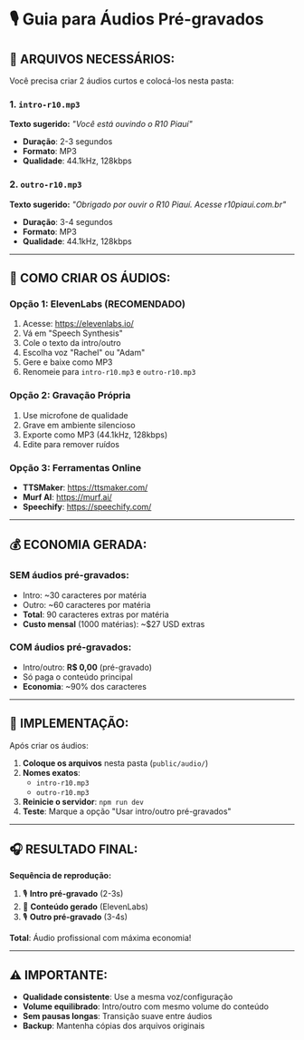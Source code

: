 # 🎙️ Guia para Áudios Pré-gravados

## 📁 **ARQUIVOS NECESSÁRIOS:**

Você precisa criar 2 áudios curtos e colocá-los nesta pasta:

### **1. `intro-r10.mp3`**
**Texto sugerido:** *"Você está ouvindo o R10 Piauí"*
- **Duração**: 2-3 segundos
- **Formato**: MP3
- **Qualidade**: 44.1kHz, 128kbps

### **2. `outro-r10.mp3`**
**Texto sugerido:** *"Obrigado por ouvir o R10 Piauí. Acesse r10piaui.com.br"*
- **Duração**: 3-4 segundos  
- **Formato**: MP3
- **Qualidade**: 44.1kHz, 128kbps

---

## 🎯 **COMO CRIAR OS ÁUDIOS:**

### **Opção 1: ElevenLabs (RECOMENDADO)**
1. Acesse: https://elevenlabs.io/
2. Vá em "Speech Synthesis"
3. Cole o texto da intro/outro
4. Escolha voz "Rachel" ou "Adam"
5. Gere e baixe como MP3
6. Renomeie para `intro-r10.mp3` e `outro-r10.mp3`

### **Opção 2: Gravação Própria**
1. Use microfone de qualidade
2. Grave em ambiente silencioso
3. Exporte como MP3 (44.1kHz, 128kbps)
4. Edite para remover ruídos

### **Opção 3: Ferramentas Online**
- **TTSMaker**: https://ttsmaker.com/
- **Murf AI**: https://murf.ai/
- **Speechify**: https://speechify.com/

---

## 💰 **ECONOMIA GERADA:**

### **SEM áudios pré-gravados:**
- Intro: ~30 caracteres por matéria
- Outro: ~60 caracteres por matéria
- **Total**: 90 caracteres extras por matéria
- **Custo mensal** (1000 matérias): ~$27 USD extras

### **COM áudios pré-gravados:**
- Intro/outro: **R$ 0,00** (pré-gravado)
- Só paga o conteúdo principal
- **Economia**: ~90% dos caracteres

---

## 🔧 **IMPLEMENTAÇÃO:**

Após criar os áudios:

1. **Coloque os arquivos** nesta pasta (`public/audio/`)
2. **Nomes exatos**:
   - `intro-r10.mp3`
   - `outro-r10.mp3`
3. **Reinicie o servidor**: `npm run dev`
4. **Teste**: Marque a opção "Usar intro/outro pré-gravados"

---

## 🎧 **RESULTADO FINAL:**

**Sequência de reprodução:**
1. 🎙️ **Intro pré-gravado** (2-3s)
2. 🤖 **Conteúdo gerado** (ElevenLabs)
3. 🎙️ **Outro pré-gravado** (3-4s)

**Total**: Áudio profissional com máxima economia!

---

## ⚠️ **IMPORTANTE:**

- **Qualidade consistente**: Use a mesma voz/configuração
- **Volume equilibrado**: Intro/outro com mesmo volume do conteúdo
- **Sem pausas longas**: Transição suave entre áudios
- **Backup**: Mantenha cópias dos arquivos originais 